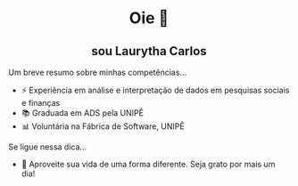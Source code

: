 <h1 align="center">Oie 👋</h1>

<h2 align="center"> sou Laurytha Carlos </h2>

Um breve resumo sobre minhas competências...

- ⚡ Experiência em análise e interpretação de dados em pesquisas sociais e finanças
- 📚 Graduada em ADS pela UNIPÊ
- 📊 Voluntária na Fábrica de Software, UNIPÊ

Se ligue nessa dica...
- 💬 Aproveite sua vida de uma forma diferente. Seja grato por mais um dia!
